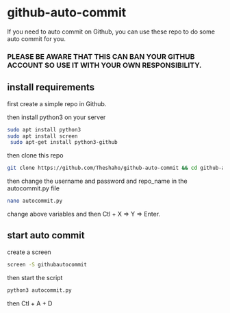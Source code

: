 # github-auto-commit
If you need to auto commit on Github, you can use these repo to do some auto commit for you.

### PLEASE BE AWARE THAT THIS CAN BAN YOUR GITHUB ACCOUNT SO USE IT WITH YOUR OWN RESPONSIBILITY.

## install requirements

first create a simple repo in Github.

then install python3 on your server

```bash
sudo apt install python3
sudo apt install screen
 sudo apt-get install python3-github
```

then clone this repo

```bash
git clone https://github.com/Theshaho/github-auto-commit && cd github-auto-commit
```

then change the username and password and repo_name in the autocommit.py file

```bash
nano autocommit.py
```
change above variables and then Ctl + X => Y => Enter.

## start auto commit

create a screen

```bash
screen -S githubautocommit
```
then start the script

```bash
python3 autocommit.py
```

then Ctl + A + D
